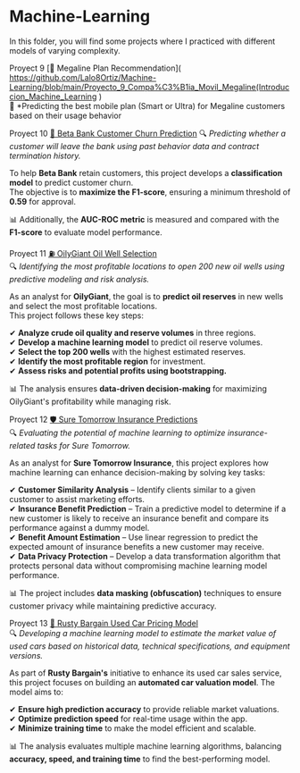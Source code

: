 # Machine-Learning
In this folder, you will find some projects where I practiced with different models of varying complexity.

Proyect 9 [📡 Megaline Plan Recommendation]( https://github.com/Lalo8Ortiz/Machine-Learning/blob/main/Proyecto_9_Compa%C3%B1ia_Movil_Megaline(Introduccion_Machine_Learning )  
🚀 *Predicting the best mobile plan (Smart or Ultra) for Megaline customers based on their usage behavior

Proyect 10 [🏦 Beta Bank Customer Churn Prediction](https://github.com/Lalo8Ortiz/Machine-Learning/blob/main/P10_Clientes_Beta_Bank_(aprendizaje_supervisado)_.ipynb)  
🔍 *Predicting whether a customer will leave the bank using past behavior data and contract termination history.*  

To help **Beta Bank** retain customers, this project develops a **classification model** to predict customer churn.  
The objective is to **maximize the F1-score**, ensuring a minimum threshold of **0.59** for approval.  

📊 Additionally, the **AUC-ROC metric** is measured and compared with the **F1-score** to evaluate model performance. 

Proyect 11 [⛽ OilyGiant Oil Well Selection]([OilyGiant/oil_well_model.ipynb](https://github.com/Lalo8Ortiz/Machine-Learning/blob/main/P11_Extraccion_de_pozos_Aprendizaje_automatico.ipynb))  
🔍 *Identifying the most profitable locations to open 200 new oil wells using predictive modeling and risk analysis.*  

As an analyst for **OilyGiant**, the goal is to **predict oil reserves** in new wells and select the most profitable locations.  
This project follows these key steps:  

✔ **Analyze crude oil quality and reserve volumes** in three regions.  
✔ **Develop a machine learning model** to predict oil reserve volumes.  
✔ **Select the top 200 wells** with the highest estimated reserves.  
✔ **Identify the most profitable region** for investment.  
✔ **Assess risks and potential profits using bootstrapping.**  

📊 The analysis ensures **data-driven decision-making** for maximizing OilyGiant's profitability while managing risk.  

Proyect 12 [🛡️ Sure Tomorrow Insurance Predictions](https://github.com/Lalo8Ortiz/Machine-Learning/blob/main/P12_Proyecto_Compa%C3%B1ia_de_seguros_Matrices_.ipynb)  
🔍 *Evaluating the potential of machine learning to optimize insurance-related tasks for Sure Tomorrow.*  

As an analyst for **Sure Tomorrow Insurance**, this project explores how machine learning can enhance decision-making by solving key tasks:  

✔ **Customer Similarity Analysis** – Identify clients similar to a given customer to assist marketing efforts.  
✔ **Insurance Benefit Prediction** – Train a predictive model to determine if a new customer is likely to receive an insurance benefit and compare its performance against a dummy model.  
✔ **Benefit Amount Estimation** – Use linear regression to predict the expected amount of insurance benefits a new customer may receive.  
✔ **Data Privacy Protection** – Develop a data transformation algorithm that protects personal data without compromising machine learning model performance.  

📊 The project includes **data masking (obfuscation)** techniques to ensure customer privacy while maintaining predictive accuracy.  

Proyect 13 [🚗 Rusty Bargain Used Car Pricing Model](https://github.com/Lalo8Ortiz/Machine-Learning/blob/main/P.13%20Proyecto%20compa%C3%B1ia%20Rusty%20Bargain%20es%20un%20servicio%20de%20venta%20de%20coches%20de%20segunda%20mano%20.ipynb)  
🔍 *Developing a machine learning model to estimate the market value of used cars based on historical data, technical specifications, and equipment versions.*  

As part of **Rusty Bargain's** initiative to enhance its used car sales service, this project focuses on building an **automated car valuation model**. The model aims to:  

✔ **Ensure high prediction accuracy** to provide reliable market valuations.  
✔ **Optimize prediction speed** for real-time usage within the app.  
✔ **Minimize training time** to make the model efficient and scalable.  

📊 The analysis evaluates multiple machine learning algorithms, balancing **accuracy, speed, and training time** to find the best-performing model.  

